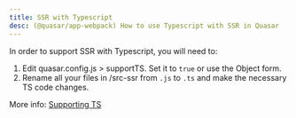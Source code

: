 ```yaml
---
title: SSR with Typescript
desc: (@quasar/app-webpack) How to use Typescript with SSR in Quasar
---
```


In order to support SSR with Typescript, you will need to:

1. Edit quasar.config.js > supportTS. Set it to `true` or use the Object form.
2. Rename all your files in /src-ssr from `.js` to `.ts` and make the necessary TS code changes.

More info: [Supporting TS](/quasar-cli-webpack/supporting-ts)
